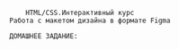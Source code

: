           HTML/CSS.Интерактивный курс
      Работа с макетом дизайна в формате Figma

      ДОМАШНЕЕ ЗАДАНИЕ:

